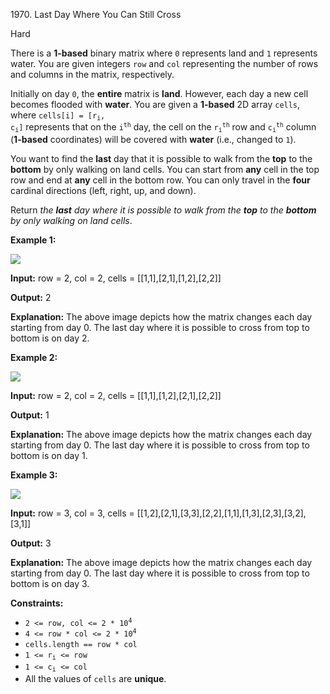 1970\. Last Day Where You Can Still Cross

Hard

There is a **1-based** binary matrix where `0` represents land and `1` represents water. You are given integers `row` and `col` representing the number of rows and columns in the matrix, respectively.

Initially on day `0`, the **entire** matrix is **land**. However, each day a new cell becomes flooded with **water**. You are given a **1-based** 2D array `cells`, where <code>cells[i] = [r<sub>i</sub>, c<sub>i</sub>]</code> represents that on the <code>i<sup>th</sup></code> day, the cell on the <code>r<sub>i</sub><sup>th</sup></code> row and <code>c<sub>i</sub><sup>th</sup></code> column (**1-based** coordinates) will be covered with **water** (i.e., changed to `1`).

You want to find the **last** day that it is possible to walk from the **top** to the **bottom** by only walking on land cells. You can start from **any** cell in the top row and end at **any** cell in the bottom row. You can only travel in the **four** cardinal directions (left, right, up, and down).

Return _the **last** day where it is possible to walk from the **top** to the **bottom** by only walking on land cells_.

**Example 1:**

![](https://leetcode-in-java.github.io/src/main/java/g1901_2000/s1970_last_day_where_you_can_still_cross/1.png)

**Input:** row = 2, col = 2, cells = [[1,1],[2,1],[1,2],[2,2]]

**Output:** 2

**Explanation:** The above image depicts how the matrix changes each day starting from day 0. The last day where it is possible to cross from top to bottom is on day 2.

**Example 2:**

![](https://leetcode-in-java.github.io/src/main/java/g1901_2000/s1970_last_day_where_you_can_still_cross/2.png)

**Input:** row = 2, col = 2, cells = [[1,1],[1,2],[2,1],[2,2]]

**Output:** 1

**Explanation:** The above image depicts how the matrix changes each day starting from day 0. The last day where it is possible to cross from top to bottom is on day 1.

**Example 3:**

![](https://leetcode-in-java.github.io/src/main/java/g1901_2000/s1970_last_day_where_you_can_still_cross/3.png)

**Input:** row = 3, col = 3, cells = [[1,2],[2,1],[3,3],[2,2],[1,1],[1,3],[2,3],[3,2],[3,1]]

**Output:** 3

**Explanation:** The above image depicts how the matrix changes each day starting from day 0. The last day where it is possible to cross from top to bottom is on day 3.

**Constraints:**

*   <code>2 <= row, col <= 2 * 10<sup>4</sup></code>
*   <code>4 <= row * col <= 2 * 10<sup>4</sup></code>
*   `cells.length == row * col`
*   <code>1 <= r<sub>i</sub> <= row</code>
*   <code>1 <= c<sub>i</sub> <= col</code>
*   All the values of `cells` are **unique**.